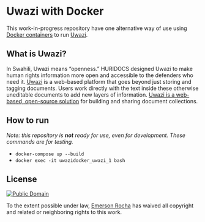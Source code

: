 # Uwazi with Docker
This work-in-progress repository have one alternative way of use using
[Docker containers](https://docker.com) to run [Uwazi](https://www.uwazi.io/).

## What is Uwazi?

In Swahili, Uwazi means “openness.” HURIDOCS designed Uwazi to make human rights
information more open and accessible to the defenders who need it.
[Uwazi](http://www.uwazi.io) is a web-based platform that goes beyond just
storing and tagging documents. Users work directly with the text inside these
otherwise uneditable documents to add new layers of information.
[Uwazi is a web-based, open-source solution](https://github.com/huridocs/uwazi/)
for building and sharing document collections.

## How to run

_Note: this repository is **not** ready for use, even for development. These
commands are for testing._

- `docker-compose up --build`
- `docker exec -it uwazidocker_uwazi_1 bash`

## License

[![Public Domain](https://i.creativecommons.org/p/zero/1.0/88x31.png)](UNLICENSE)

To the extent possible under law, [Emerson Rocha](https://github.com/fititnt)
has waived all copyright and related or neighboring rights to this work.
